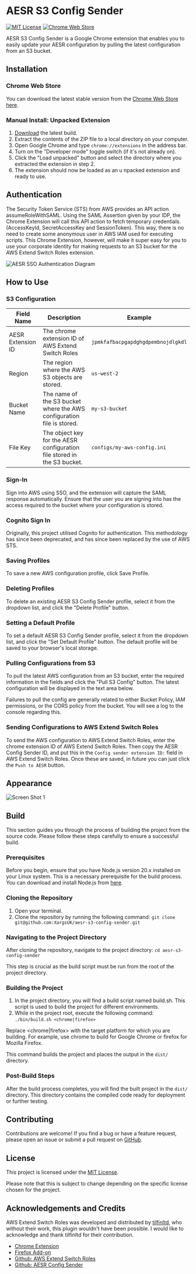 # AESR S3 Config Sender

[![MIT License](https://img.shields.io/badge/License-MIT-green.svg)](https://choosealicense.com/licenses/mit/)
[![Chrome Web Store](https://img.shields.io/chrome-web-store/v/ikmgjpefodojiccmidahcblifopeimjf.svg)](https://chrome.google.com/webstore/detail/aesr-s3-config-sender/ikmgjpefodojiccmidahcblifopeimjf?utm_source=github)

AESR S3 Config Sender is a Google Chrome extension that enables you to easily update your AESR configuration by pulling the latest configuration from an S3 bucket. 

## Installation

### Chrome Web Store

You can download the latest stable version from the [Chrome Web Store here](https://chrome.google.com/webstore/detail/aesr-s3-config-sender/ikmgjpefodojiccmidahcblifopeimjf?hl=en-GB&authuser=0).

### Manual Install: Unpacked Extension
1. [Download](https://github.com/XargsUK/aesr-s3-config-sender/releases/latest) the latest build.
2. Extract the contents of the ZIP file to a local directory on your computer.
3. Open Google Chrome and type `chrome://extensions` in the address bar.
4. Turn on the "Developer mode" toggle switch (if it's not already on).
5. Click the "Load unpacked" button and select the directory where you extracted the extension in step 2.
6. The extension should now be loaded as an u   npacked extension and ready to use.

## Authentication

The Security Token Service (STS) from AWS provides an API action assumeRoleWithSAML. Using the SAML Assertion given by your IDP, the Chrome Extension will call this API action to fetch temporary credentials. (AccessKeyId, SecretAccessKey and SessionToken). This way, there is no need to create some anonymous user in AWS IAM used for executing scripts. This Chrome Extension, however, will make it super easy for you to use your corporate identity for making requests to an S3 bucket for the AWS Extend Switch Roles extension. 

![AESR SSO Authentication Diagram](https://github.com/XargsUK/aesr-s3-config-sender/blob/main/images/aesr-diagram.png)

## How to Use

### S3 Configuration

| Field Name        | Description                                                             | Example                            |
|-------------------|-------------------------------------------------------------------------|------------------------------------|
| AESR Extension ID | The chrome extension ID of AWS Extend Switch Roles                      | `jpmkfafbacpgapdghgdpembnojdlgkdl` |
| Region            | The region where the AWS S3 objects are stored.                         | `us-west-2`                        |
| Bucket Name       | The name of the S3 bucket where the AWS configuration file is stored.   | `my-s3-bucket`                     |
| File Key          | The object key for the AESR configuration file stored in the S3 bucket. | `configs/my-aws-config.ini`        |

### Sign-In
Sign into AWS using SSO, and the extension will capture the SAML response automatically. Ensure that the user you are signing into has the access required to the bucket where your configuration is stored. 


### Cognito Sign In

Originally, this project utilised Cognito for authentication. This methodology has since been deprecated, and has since been replaced by the use of AWS STS. 


### Saving Profiles

To save a new AWS configuration profile, click Save Profile.

### Deleting Profiles
To delete an existing AESR S3 Config Sender profile, select it from the dropdown list, and click the "Delete Profile" button.

### Setting a Default Profile

To set a default AESR S3 Config Sender profile, select it from the dropdown list, and click the "Set Default Profile" button. The default profile will be saved to your browser's local storage.

### Pulling Configurations from S3

To pull the latest AWS configuration from an S3 bucket, enter the required information in the fields and click the "Pull S3 Config" button. The latest configuration will be displayed in the text area below.

Failures to pull the config are generally related to either Bucket Policy, IAM permissions, or the CORS policy from the bucket. You will see a log to the console regarding this. 

### Sending Configurations to AWS Extend Switch Roles

To send the AWS configuration to AWS Extend Switch Roles, enter the chrome extension ID of AWS Extend Switch Roles. Then copy the AESR Config Sender ID, and put this in the `Config sender extension ID:` field in AWS Extend Switch Roles. Once these are saved, in future you can just click the `Push to AESR` button. 

## Appearance

![Screen Shot 1](https://github.com/XargsUK/aesr-s3-config-sender/blob/main/images/screenshot-1.png)

## Build
This section guides you through the process of building the project from the source code. Please follow these steps carefully to ensure a successful build.

### Prerequisites
Before you begin, ensure that you have Node.js version 20.x installed on your Linux system. This is a necessary prerequisite for the build process. You can download and install Node.js from [here](https://nodejs.org/en).

### Cloning the Repository

1. Open your terminal. 
2. Clone the repository by running the following command:
   `git clone git@github.com:XargsUK/aesr-s3-config-sender.git`

### Navigating to the Project Directory
After cloning the repository, navigate to the project directory:
`cd aesr-s3-config-sender`

This step is crucial as the build script must be run from the root of the project directory.

### Building the Project

1. In the project directory, you will find a build script named build.sh. This script is used to build the project for different environments.
2. While in the project root, execute the following command: `./bin/build.sh <chrome|firefox>`

Replace <chrome|firefox> with the target platform for which you are building. For example, use chrome to build for Google Chrome or firefox for Mozilla Firefox.

This command builds the project and places the output in the `dist/` directory.

### Post-Build Steps
After the build process completes, you will find the built project in the `dist/` directory. This directory contains the compiled code ready for deployment or further testing.

## Contributing

Contributions are welcome! If you find a bug or have a feature request, please open an issue or submit a pull request on [GitHub](https://github.com/XargsUK/aesr-s3-config-sender/).

## License

This project is licensed under the [MIT License](https://opensource.org/licenses/MIT).

Please note that this is subject to change depending on the specific license chosen for the project.

## Acknowledgements and Credits

AWS Extend Switch Roles was developed and distributed by [tilfinltd](https://github.com/tilfinltd/), who without their work, this plugin wouldn't have been possible. I would like to acknowledge and thank tilfinltd for their contribution.

- [Chrome Extension](https://chrome.google.com/webstore/detail/aws-extend-switch-roles/jpmkfafbacpgapdghgdpembnojdlgkdl)
- [Firefox Add-on](https://addons.mozilla.org/firefox/addon/aws-extend-switch-roles3/)
- [Github: AWS Extend Switch Roles](https://github.com/tilfinltd/aws-extend-switch-roles)
- [Github: AESR Config Sender](https://github.com/tilfinltd/aesr-config-sender)
